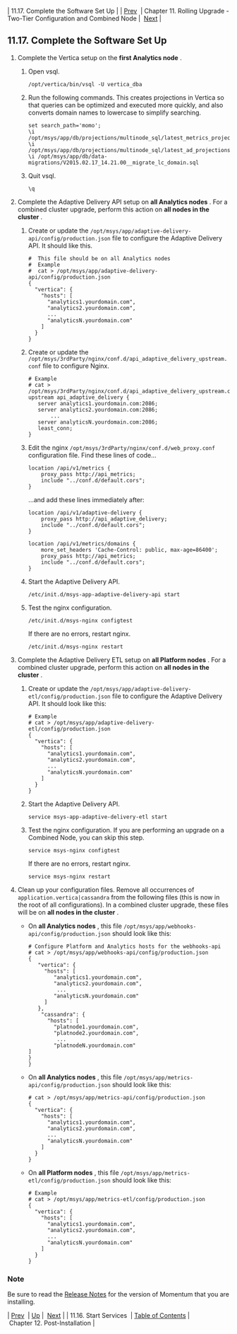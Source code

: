| 11.17. Complete the Software Set Up |
| [Prev](upgrade.two_tier.configuration.start_services_rolling)  | Chapter 11. Rolling Upgrade - Two-Tier Configuration and Combined Node |  [Next](post_installation) |

## 11.17. Complete the Software Set Up

1.  Complete the Vertica setup on the **first Analytics node** .

    1.  Open vsql.

        `/opt/vertica/bin/vsql -U vertica_dba`
    2.  Run the following commands. This creates projections in Vertica so that queries can be optimized and executed more quickly, and also converts domain names to lowercase to simplify searching.

        ```
        set search_path='momo';
        \i /opt/msys/app/db/projections/multinode_sql/latest_metrics_projection.sql
        \i /opt/msys/app/db/projections/multinode_sql/latest_ad_projections.sql
        \i /opt/msys/app/db/data-migrations/V2015.02.17_14.21.00__migrate_lc_domain.sql
        ```

    3.  Quit vsql.

        `\q`

2.  Complete the Adaptive Delivery API setup on **all Analytics nodes** . For a combined cluster upgrade, perform this action on **all nodes in the cluster** .

    1.  Create or update the `/opt/msys/app/adaptive-delivery-api/config/production.json` file to configure the Adaptive Delivery API. It should like this.

        ```
        #  This file should be on all Analytics nodes
        #  Example
        #  cat > /opt/msys/app/adaptive-delivery-api/config/production.json
        {
          "vertica": {
            "hosts": [
              "analytics1.yourdomain.com",
              "analytics2.yourdomain.com",
              ...
              "analyticsN.yourdomain.com"      
            ]
          }
        }
        ```

    2.  Create or update the `/opt/msys/3rdParty/nginx/conf.d/api_adaptive_delivery_upstream.conf` file to configure Nginx.

        ```
        # Example
        # cat > /opt/msys/3rdParty/nginx/conf.d/api_adaptive_delivery_upstream.conf
        upstream api_adaptive_delivery {
           server analytics1.yourdomain.com:2086;
           server analytics2.yourdomain.com:2086;
               ...
           server analyticsN.yourdomain.com:2086;
           least_conn;
        }
        ```

    3.  Edit the nginx `/opt/msys/3rdParty/nginx/conf.d/web_proxy.conf` configuration file. Find these lines of code...

        ```
        location /api/v1/metrics {
            proxy_pass http://api_metrics;
            include "../conf.d/default.cors";
        }
        ```

        ...and add these lines immediately after:

        ```
        location /api/v1/adaptive-delivery {
            proxy_pass http://api_adaptive_delivery;
            include "../conf.d/default.cors";
        }

        location /api/v1/metrics/domains {
            more_set_headers 'Cache-Control: public, max-age=86400';
            proxy_pass http://api_metrics;
            include "../conf.d/default.cors";
        }
        ```

    4.  Start the Adaptive Delivery API.

        `/etc/init.d/msys-app-adaptive-delivery-api start`
    5.  Test the nginx configuration.

        `/etc/init.d/msys-nginx configtest`

        If there are no errors, restart nginx.

        `/etc/init.d/msys-nginx restart`

3.  Complete the Adaptive Delivery ETL setup on **all Platform nodes** . For a combined cluster upgrade, perform this action on **all nodes in the cluster** .

    1.  Create or update the `/opt/msys/app/adaptive-delivery-etl/config/production.json` file to configure the Adaptive Delivery API. It should look like this:

        ```
        # Example
        # cat > /opt/msys/app/adaptive-delivery-etl/config/production.json
        {
          "vertica": {
            "hosts": [
              "analytics1.yourdomain.com",
              "analytics2.yourdomain.com",
              ...
              "analyticsN.yourdomain.com"      
            ]
          }
        }
        ```

    2.  Start the Adaptive Delivery API.

        `service msys-app-adaptive-delivery-etl start`
    3.  Test the nginx configuration. If you are performing an upgrade on a Combined Node, you can skip this step.

        `service msys-nginx configtest`

        If there are no errors, restart nginx.

        `service msys-nginx restart`

4.  Clean up your configuration files. Remove all occurrences of `application.vertica|cassandra` from the following files (this is now in the root of all configurations). In a combined cluster upgrade, these files will be on **all nodes in the cluster** .

    *   On **all Analytics nodes** , this file `/opt/msys/app/webhooks-api/config/production.json` should look like this:

        ```
        # Configure Platform and Analytics hosts for the webhooks-api
        # cat > /opt/msys/app/webhooks-api/config/production.json
        {
           "vertica": {
             "hosts": [
                "analytics1.yourdomain.com",
                "analytics2.yourdomain.com", 
                 ...
                "analyticsN.yourdomain.com"
             ]
           },
            "cassandra": {
              "hosts": [
                "platnode1.yourdomain.com",
                "platnode2.yourdomain.com",
                 ...
                "platnodeN.yourdomain.com"
        ]
        }
        }
        ```

    *   On **all Analytics nodes** , this file `/opt/msys/app/metrics-api/config/production.json` should look like this:

        ```
        # cat > /opt/msys/app/metrics-api/config/production.json
        {
          "vertica": {
            "hosts": [
              "analytics1.yourdomain.com",
              "analytics2.yourdomain.com",
              ...
              "analyticsN.yourdomain.com"      
            ]
          }
        }
        ```

    *   On **all Platform nodes** , this file `/opt/msys/app/metrics-etl/config/production.json` should look like this:

        ```
        # Example
        # cat > /opt/msys/app/metrics-etl/config/production.json
        {
          "vertica": {
            "hosts": [
              "analytics1.yourdomain.com",
              "analytics2.yourdomain.com",
              ...
              "analyticsN.yourdomain.com"      
            ]
          }
        }
        ```

### Note

Be sure to read the [Release Notes](https://support.messagesystems.com/start) for the version of Momentum that you are installing.

| [Prev](upgrade.two_tier.configuration.start_services_rolling)  | [Up](upgrade.two_tier_configuration_rolling) |  [Next](post_installation) |
| 11.16. Start Services  | [Table of Contents](index) |  Chapter 12. Post-Installation |

